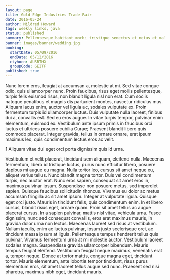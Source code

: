 ```yaml
---
layout: page
title: Gold Edge Industries Trade Fair
date: 2016-05-24
author: Mildred Howard
tags: weekly links, java
status: published
summary: Pellentesque habitant morbi tristique senectus et netus et malesuada.
banner: images/banner/wedding.jpg
booking:
  startDate: 05/09/2016
  endDate: 05/12/2016
  ctyhocn: AUSBTHX
  groupCode: GEITF
published: true
---
```

Nunc lorem eros, feugiat at accumsan a, molestie at mi. Sed vitae congue odio, quis ullamcorper nunc. Proin faucibus, risus eget mollis pellentesque, turpis felis euismod risus, non blandit ligula nisl non erat. Cum sociis natoque penatibus et magnis dis parturient montes, nascetur ridiculus mus. Aliquam lacus enim, auctor vel ligula ac, sodales vulputate ex. Proin fermentum turpis id ullamcorper luctus. Duis vulputate nulla laoreet, finibus dui a, convallis est. Sed eu eros augue. In vitae turpis tempor, pulvinar enim elementum, euismod ex. Vestibulum ante ipsum primis in faucibus orci luctus et ultrices posuere cubilia Curae; Praesent blandit libero quis commodo placerat. Integer gravida, tellus in ornare ornare, erat ipsum maximus leo, quis condimentum lectus eros ac velit.

1 Aliquam vitae dui eget orci porta dignissim quis id urna.

Vestibulum et velit placerat, tincidunt sem aliquam, eleifend nulla. Maecenas fermentum, libero id tristique luctus, purus nunc efficitur libero, posuere dapibus mi augue eu magna. Nulla tortor leo, cursus sit amet neque eu, aliquet varius tellus. Nunc blandit magna tortor. Duis vel condimentum turpis, nec auctor erat. Nunc eros sapien, consequat sit amet eros in, maximus pulvinar ipsum. Suspendisse non posuere metus, sed imperdiet sapien. Quisque faucibus sollicitudin rhoncus. Vivamus eu dolor ac metus accumsan fringilla ac sit amet ipsum. Integer at vulputate ligula. Quisque eget orci justo. Mauris in tincidunt felis, quis condimentum enim.
In et libero cursus, blandit risus eget, ornare quam. Proin sit amet tellus ac augue placerat cursus. In a sapien pulvinar, mattis nisl vitae, vehicula urna. Fusce dignissim, nunc sed consequat convallis, eros erat maximus mauris, in gravida dolor urna non lectus. Maecenas laoreet sed risus at vestibulum. Nullam iaculis, enim ac luctus pulvinar, ipsum justo scelerisque orci, ac tincidunt massa ipsum at ligula. Pellentesque tempus hendrerit tellus quis pulvinar. Vivamus fermentum urna at mi molestie auctor. Vestibulum laoreet sodales magna. Suspendisse gravida ullamcorper bibendum. Mauris tempus feugiat eleifend. Vestibulum feugiat neque maximus, venenatis erat a, tempor neque. Donec at tortor mattis, congue magna eget, tincidunt tortor. Mauris elementum, ante lobortis tempor tincidunt, risus purus elementum eros, sit amet laoreet tellus augue sed nunc. Praesent sed nisi pharetra, maximus nibh eget, tincidunt mauris.
